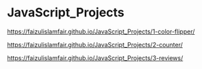 # JavaScript_Projects

https://faizulislamfair.github.io/JavaScript_Projects/1-color-flipper/

https://faizulislamfair.github.io/JavaScript_Projects/2-counter/

https://faizulislamfair.github.io/JavaScript_Projects/3-reviews/


